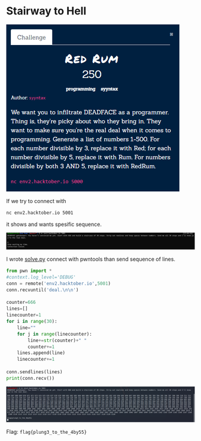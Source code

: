 # Stairway to Hell

![](../../assets/programming/stairway-to-hell_1.png)

If we try to connect with

```bash
nc env2.hacktober.io 5001
```

it shows and wants spesific sequence.

![](../../assets/programming/stairway-to-hell_2.png)

I wrote  [solve.py](solve.py) connect with pwntools than send sequence of lines.

```python
from pwn import *
#context.log_level='DEBUG'
conn = remote('env2.hacktober.io',5001)
conn.recvuntil('deal.\n\n')

counter=666
lines=[]
linecounter=1
for i in range(30):
    line=""
    for j in range(linecounter):
        line+=str(counter)+" "
        counter+=1
    lines.append(line)
    linecounter+=1

conn.sendlines(lines)
print(conn.recv())
```

![](../../assets/programming/stairway-to-hell_3.png)

Flag: `flag{plung3_to_the_4by55}` 
